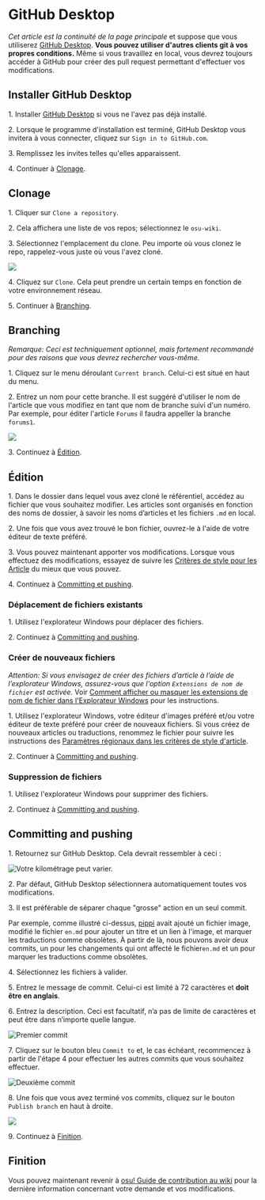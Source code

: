 # GitHub Desktop

*Cet article est la continuité de la page principale* et suppose que vous utiliserez [GitHub Desktop](https://desktop.github.com). **Vous pouvez utiliser d'autres clients git à vos propres conditions.** Même si vous travaillez en local, vous devrez toujours accéder à GitHub pour créer des pull request permettant d'effectuer vos modifications.

## Installer GitHub Desktop

1\. Installer [GitHub Desktop](https://desktop.github.com) si vous ne l'avez pas déjà installé.

2\. Lorsque le programme d'installation est terminé, GitHub Desktop vous invitera à vous connecter, cliquez sur `Sign in to GitHub.com`.

3\. Remplissez les invites telles qu'elles apparaissent.

4\. Continuer à [Clonage](#clonage).

## Clonage

1\. Cliquer sur `Clone a repository`.

2\. Cela affichera une liste de vos repos; sélectionnez le `osu-wiki`.

3\. Sélectionnez l'emplacement du clone. Peu importe où vous clonez le repo, rappelez-vous juste où vous l'avez cloné.

![](img/github-desktop-select-repo.jpg)

4\. Cliquez sur `Clone`. Cela peut prendre un certain temps en fonction de votre environnement réseau.

5\. Continuer à [Branching](#branching).

## Branching

*Remarque: Ceci est techniquement optionnel, mais fortement recommandé pour des raisons que vous devrez rechercher vous-même.*

1\. Cliquez sur le menu déroulant  `Current branch`. Celui-ci est situé en haut du menu.

2\. Entrez un nom pour cette branche. Il est suggéré d'utiliser le nom de l'article que vous modifiez en tant que nom de branche suivi d'un numéro. Par exemple, pour éditer l'article `Forums` il faudra appeller la branche `forums1`.

![](img/github-desktop-branch.jpg)

3\. Continuez à [Édition](#édition).

## Édition

1\. Dans le dossier dans lequel vous avez cloné le référentiel, accédez au fichier que vous souhaitez modifier. Les articles sont organisés en fonction des noms de dossier, à savoir les noms d’articles et les fichiers `.md` en local.

2\. Une fois que vous avez trouvé le bon fichier, ouvrez-le à l'aide de votre éditeur de texte préféré.

3\. Vous pouvez maintenant apporter vos modifications. Lorsque vous effectuez des modifications, essayez de suivre les [Critères de style pour les Article](/wiki/ASC) du mieux que vous pouvez.

4\. Continuez à [Committing et pushing](#committing-and-pushing).

### Déplacement de fichiers existants

1\. Utilisez l'explorateur Windows pour déplacer des fichiers.

2\. Continuez à [Committing and pushing](#committing-and-pushing).

### Créer de nouveaux fichiers

*Attention: Si vous envisagez de créer des fichiers d’article à l’aide de l’explorateur Windows, assurez-vous que l'option `Extensions de nom de fichier` est activée.* Voir [Comment afficher ou masquer les extensions de nom de fichier dans l'Explorateur Windows](https://support.microsoft.com/en-us/help/865219/how-to-show-or-hide-file-name-extensions-in-windows-explorer) pour les instructions.

1\. Utilisez l'explorateur Windows, votre éditeur d'images préféré et/ou votre éditeur de texte préféré pour créer de nouveaux fichiers. Si vous créez de nouveaux articles ou traductions, renommez le fichier pour suivre les instructions des [Paramètres régionaux dans les critères de style d'article](/wiki/Article_styling_criteria/Formatting#locales).

2\. Continuer à [Committing and pushing](#committing-and-pushing).

### Suppression de fichiers

1\. Utilisez l'explorateur Windows pour supprimer des fichiers.

2\. Continuez à [Committing and pushing](#committing-and-pushing).

## Committing and pushing

1\. Retournez sur GitHub Desktop. Cela devrait ressembler à ceci :

![](img/github-desktop-changes.jpg "Votre kilométrage peut varier.")

2\. Par défaut, GitHub Desktop sélectionnera automatiquement toutes vos modifications.

3\. Il est préférable de séparer chaque "grosse" action en un seul commit.

Par exemple, comme illustré ci-dessus, [pippi](/wiki/Mascots#-pippi) avait ajouté un fichier image, modifié le fichier `en.md` pour ajouter un titre et un lien à l'image, et marquer les traductions comme obsolètes. À partir de là, nous pouvons avoir deux commits, un pour les changements qui ont affecté le fichier`en.md` et un pour marquer les traductions comme obsolètes.

4\. Sélectionnez les fichiers à valider.

5\. Entrez le message de commit. Celui-ci est limité à 72 caractères et **doit être en anglais**.

6\. Entrez la description. Ceci est facultatif, n’a pas de limite de caractères et peut être dans n’importe quelle langue.

![](img/github-desktop-first-commit.jpg "Premier commit")

7\. Cliquez sur le bouton bleu `Commit to` et, le cas échéant, recommencez à partir de l'étape 4 pour effectuer les autres commits que vous souhaitez effectuer.

![](img/github-desktop-second-commit.jpg "Deuxième commit")

8\. Une fois que vous avez terminé vos commits, cliquez sur le bouton `Publish branch` en haut à droite.

![](img/github-desktop-push.jpg)

9\. Continuez à [Finition](#finition).

## Finition

Vous pouvez maintenant revenir à [osu! Guide de contribution au wiki](/wiki/osu!_wiki_Contribution_Guide#finishing) pour la dernière information concernant votre demande et vos modifications.
